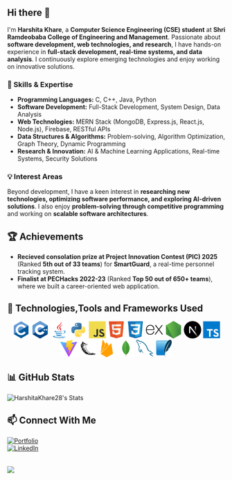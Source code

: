 ## Hi there 👋  
I'm **Harshita Khare**, a **Computer Science Engineering (CSE) student** at **Shri Ramdeobaba College of Engineering and Management**. Passionate about **software development, web technologies, and research**, I have hands-on experience in **full-stack development, real-time systems, and data analysis**. I continuously explore emerging technologies and enjoy working on innovative solutions.  

### 🚀 Skills & Expertise  
- **Programming Languages:** C, C++, Java, Python  
- **Software Development:** Full-Stack Development, System Design, Data Analysis  
- **Web Technologies:** MERN Stack (MongoDB, Express.js, React.js, Node.js), Firebase, RESTful APIs  
- **Data Structures & Algorithms:** Problem-solving, Algorithm Optimization, Graph Theory, Dynamic Programming  
- **Research & Innovation:** AI & Machine Learning Applications, Real-time Systems, Security Solutions  

### 💡 Interest Areas  
Beyond development, I have a keen interest in **researching new technologies, optimizing software performance, and exploring AI-driven solutions**. I also enjoy **problem-solving through competitive programming** and working on **scalable software architectures**.  

## 🏆 Achievements  
- **Recieved consolation prize at Project Innovation Contest (PIC) 2025** (Ranked **5th out of 33 teams**) for **SmartGuard**, a real-time personnel tracking system.  
- **Finalist at PECHacks 2022-23** (Ranked **Top 50 out of 650+ teams**), where we built a career-oriented web application.  

## 🔧 Technologies,Tools and Frameworks Used  
<p align="center">
  <img src="https://raw.githubusercontent.com/devicons/devicon/master/icons/c/c-original.svg" alt="c" width="40" height="40" />
  <img src="https://raw.githubusercontent.com/devicons/devicon/master/icons/cplusplus/cplusplus-original.svg" alt="cpp" width="40" height="40" />
  <img src="https://raw.githubusercontent.com/devicons/devicon/master/icons/java/java-original.svg" alt="java" width="40" height="40" />
  <img src="https://raw.githubusercontent.com/devicons/devicon/master/icons/python/python-original.svg" alt="python" width="40" height="40" />
  <img src="https://raw.githubusercontent.com/devicons/devicon/master/icons/javascript/javascript-original.svg" alt="javascript" width="40" height="40" />
  <img src="https://raw.githubusercontent.com/devicons/devicon/master/icons/html5/html5-original.svg" alt="html5" width="40" height="40" />
  <img src="https://raw.githubusercontent.com/devicons/devicon/master/icons/css3/css3-original.svg" alt="css3" width="40" height="40" />
  <img src="https://raw.githubusercontent.com/devicons/devicon/master/icons/express/express-original.svg" alt="express" width="40" height="40" />
  <img src="https://raw.githubusercontent.com/devicons/devicon/master/icons/nodejs/nodejs-original.svg" alt="nodejs" width="40" height="40" />
  <img src="https://raw.githubusercontent.com/devicons/devicon/master/icons/nextjs/nextjs-original.svg" alt="nextjs" width="40" height="40" />
  <img src="https://raw.githubusercontent.com/devicons/devicon/master/icons/typescript/typescript-original.svg" alt="typescript" width="40" height="40" />
  <img src="https://raw.githubusercontent.com/devicons/devicon/master/icons/vitejs/vitejs-original.svg" alt="vite" width="40" height="40" />
  <img src="https://raw.githubusercontent.com/devicons/devicon/master/icons/flask/flask-original.svg" alt="flask" width="40" height="40" />
  <img src="https://raw.githubusercontent.com/devicons/devicon/master/icons/firebase/firebase-plain.svg" alt="firebase" width="40" height="40" />
  <img src="https://raw.githubusercontent.com/devicons/devicon/master/icons/mongodb/mongodb-original.svg" alt="mongodb" width="40" height="40" />
  <img src="https://raw.githubusercontent.com/devicons/devicon/master/icons/mysql/mysql-original.svg" alt="mysql" width="40" height="40" />
  <img src="https://raw.githubusercontent.com/devicons/devicon/master/icons/sqlite/sqlite-original.svg" alt="sql" width="40" height="40" />
</p>


## 📊 GitHub Stats  
![HarshitaKhare28's Stats](https://github-readme-stats.vercel.app/api?username=HarshitaKhare28&theme=highcontrast&show_icons=true&hide_border=true&count_private=true)  

## 📫 Connect With Me  
[![Portfolio](https://img.shields.io/badge/Portfolio-%23000000.svg?style=for-the-badge&logo=firefox&logoColor=white)](https://www.harshitakhare.co/)  
[![LinkedIn](https://img.shields.io/badge/LinkedIn-%230A66C2.svg?style=for-the-badge&logo=linkedin&logoColor=white)](https://www.linkedin.com/in/harshita-khare-a5152625a/)  

## ![](https://komarev.com/ghpvc/?username=HarshitaKhare28&color=ff69b4&style=for-the-badge)
